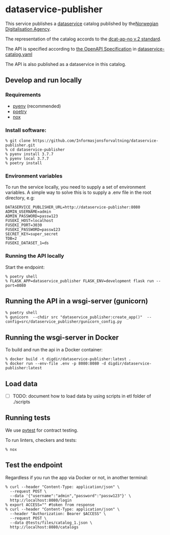 # dataservice-publisher

This service publishes a [dataservice](https://www.w3.org/TR/vocab-dcat-2/#Class:Data_Service) catalog published by the[Norwegian Digitalisation Agency](https://digdir.no).

The representation of the catalog accords to the [dcat-ap-no v.2 standard](https://github.com/Informasjonsforvaltning/dcat-ap-no/tree/review).

The API is specified according to [the OpenAPI Specification](https://github.com/OAI/OpenAPI-Specification) in [dataservice-catalog.yaml](./dataservice-catalog.yaml)

The API is also published as a dataservice in this catalog.

## Develop and run locally
### Requirements
- [pyenv](https://github.com/pyenv/pyenv) (recommended)
- [poetry](https://python-poetry.org/)
- [nox](https://nox.thea.codes/en/stable/)

### Install software:
```
% git clone https://github.com/Informasjonsforvaltning/dataservice-publisher.git
% cd dataservice-publisher
% pyenv install 3.7.7
% pyenv local 3.7.7
% poetry install
```
### Environment variables
To run the service locally, you need to supply a set of environment variables. A simple way to solve this is to supply a .env file in the root directory, e.g:
```
DATASERVICE_PUBLISHER_URL=http://dataservice-publisher:8080
ADMIN_USERNAME=admin
ADMIN_PASSWORD=passw123
FUSEKI_HOST=localhost
FUSEKI_PORT=3030
FUSEKI_PASSWORD=passw123
SECRET_KEY=super_secret
TDB=2
FUSEKI_DATASET_1=ds
```
### Running the API locally
 Start the endpoint:
```
% poetry shell
% FLASK_APP=dataservice_publisher FLASK_ENV=development flask run --port=8080
```
## Running the API in a wsgi-server (gunicorn)
```
% poetry shell
% gunicorn  --chdir src "dataservice_publisher:create_app()"  --config=src/dataservice_publisher/gunicorn_config.py
```
## Running the wsgi-server in Docker
To build and run the api in a Docker container:
```
% docker build -t digdir/dataservice-publisher:latest .
% docker run --env-file .env -p 8080:8080 -d digdir/dataservice-publisher:latest
```
## Load data
 - [ ] TODO: document how to load data by using scripts in etl folder of ./scripts
## Running tests
We use [pytest](https://docs.pytest.org/en/latest/) for contract testing.

To run linters, checkers and tests:
```
% nox
```
## Test the endpoint
Regardless if you run the app via Docker or not, in another terminal:
```
% curl --header "Content-Type: application/json" \
  --request POST \
  --data '{"username":"admin","password":"passw123"}' \
  http://localhost:8080/login
% export ACCESS="" #token from response
% curl --header "Content-Type: application/json" \
  --header "Authorization: Bearer $ACCESS" \
  --request POST \
  --data @tests/files/catalog_1.json \
  http://localhost:8080/catalogs
```
